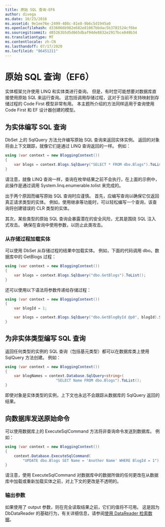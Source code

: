 ```yaml
---
title: 原始 SQL 查询-EF6
author: divega
ms.date: 10/23/2016
ms.assetid: 9e1ee76e-2499-408c-81e8-9b6c5d1945a0
ms.openlocfilehash: d336066b982e682e81067bbdac5b3781524cf6be
ms.sourcegitcommit: d85263b5d5d665dbaf94de8832e2917bce048b34
ms.translationtype: MT
ms.contentlocale: zh-CN
ms.lasthandoff: 07/17/2020
ms.locfileid: "86451211"
---
```

# <a name="raw-sql-queries-ef6"></a>原始 SQL 查询（EF6）

实体框架允许使用 LINQ 和实体类进行查询。 但是，有时您可能想要对数据库直接使用原始 SQL 来运行查询。 这包括调用存储过程，这对于当前不支持映射到存储过程的 Code First 模型非常有用。 本主题所介绍的方法同样适用于查询使用 Code First 和 EF 设计器创建的模型。  

## <a name="writing-sql-queries-for-entities"></a>为实体编写 SQL 查询  

DbSet 上的 SqlQuery 方法允许编写原始 SQL 查询来返回实体实例。 返回的对象将由上下文跟踪，就像它们是通过 LINQ 查询返回的一样。 例如：  

``` csharp  
using (var context = new BloggingContext())
{
    var blogs = context.Blogs.SqlQuery("SELECT * FROM dbo.Blogs").ToList();
}
```  

请注意，就像 LINQ 查询一样，查询在枚举结果之前不会执行，在上面的示例中，此操作是通过调用 System.linq.enumerable.tolist 来完成的。  

出于两个原因而编写原始 SQL 查询时应谨慎。 首先，应编写查询以确保它仅返回真正请求类型的实体。 例如，使用继承等功能时，可以轻松编写一个查询，该查询将创建错误的 CLR 类型的实体。  

其次，某些类型的原始 SQL 查询会暴露潜在的安全风险，尤其是围绕 SQL 注入式攻击。 确保在查询中使用参数，以防止此类攻击。  

### <a name="loading-entities-from-stored-procedures"></a>从存储过程加载实体  

可以使用 DbSet 从存储过程的结果中加载实体。 例如，下面的代码调用 dbo。数据库中的 GetBlogs 过程：  

``` csharp
using (var context = new BloggingContext())
{
    var blogs = context.Blogs.SqlQuery("dbo.GetBlogs").ToList();
}
```  

还可以使用以下语法将参数传递给存储过程：  

``` csharp
using (var context = new BloggingContext())
{
    var blogId = 1;

    var blogs = context.Blogs.SqlQuery("dbo.GetBlogById @p0", blogId).Single();
}
```  

## <a name="writing-sql-queries-for-non-entity-types"></a>为非实体类型编写 SQL 查询  

返回任何类型的实例的 SQL 查询（包括基元类型）都可以在数据库类上使用 SqlQuery 方法创建。 例如：  

``` csharp
using (var context = new BloggingContext())
{
    var blogNames = context.Database.SqlQuery<string>(
                       "SELECT Name FROM dbo.Blogs").ToList();
}
```  

即使对象是实体类型的实例，上下文也永远不会跟踪从数据库的 SqlQuery 返回的结果。  

## <a name="sending-raw-commands-to-the-database"></a>向数据库发送原始命令  

可以使用数据库上的 ExecuteSqlCommand 方法将非查询命令发送到数据库。 例如：  

``` csharp
using (var context = new BloggingContext())
{
    context.Database.ExecuteSqlCommand(
        "UPDATE dbo.Blogs SET Name = 'Another Name' WHERE BlogId = 1");
}
```  

请注意，使用 ExecuteSqlCommand 对数据库中的数据所做的任何更改在从数据库中加载或重新加载实体之前，对上下文的更改是不透明的。  

### <a name="output-parameters"></a>输出参数  

如果使用了 output 参数，则在完全读取结果之前，它们的值将不可用。 这是因为 DbDataReader 的基础行为，有关详细信息，请参阅[使用 DataReader 检索数据](https://go.microsoft.com/fwlink/?LinkID=398589)。  

